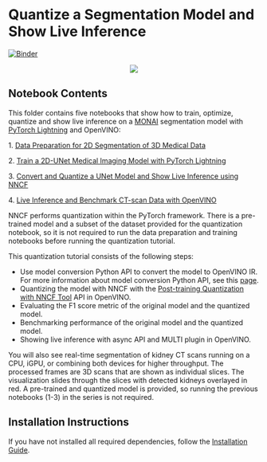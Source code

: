 # Quantize a Segmentation Model and Show Live Inference

[![Binder](https://mybinder.org/badge_logo.svg)](https://mybinder.org/v2/gh/openvinotoolkit/openvino_notebooks/HEAD?filepath=notebooks%2F110-ct-segmentation-quantize%2F110-ct-scan-live-inference.ipynb)

<p align="center">
    <img src="https://user-images.githubusercontent.com/77325899/154279555-aaa47111-c976-4e77-8d23-aac96f45872f.gif"/>
</p>

## Notebook Contents

This folder contains five notebooks that show how to train,
optimize, quantize and show live inference on a [MONAI](https://monai.io/) segmentation model with
[PyTorch Lightning](https://lightning.ai/) and OpenVINO:

1\. [Data Preparation for 2D Segmentation of 3D Medical Data](data-preparation-ct-scan.ipynb)

2\. [Train a 2D-UNet Medical Imaging Model with PyTorch Lightning](pytorch-monai-training.ipynb)

3\. [Convert and Quantize a UNet Model and Show Live Inference using NNCF](110-ct-segmentation-quantize-nncf.ipynb)

4\. [Live Inference and Benchmark CT-scan Data with OpenVINO](110-ct-scan-live-inference.ipynb)

NNCF performs quantization within the PyTorch framework. There is a pre-trained model and a subset of the dataset provided for the quantization notebook, 
so it is not required to run the data preparation and training notebooks before running the quantization tutorial.

This quantization tutorial consists of the following steps:

* Use model conversion Python API to convert the model to OpenVINO IR. For more information about model conversion Python API, see this [page](https://docs.openvino.ai/2023.3/openvino_docs_model_processing_introduction.html).
* Quantizing the model with NNCF with the [Post-training Quantization with NNCF Tool](https://docs.openvino.ai/nightly/basic_quantization_flow.html) API in OpenVINO.
* Evaluating the F1 score metric of the original model and the quantized model.
* Benchmarking performance of the original model and the quantized model.
* Showing live inference with async API and MULTI plugin in OpenVINO.

You will also see real-time segmentation of kidney CT scans running on a CPU, iGPU, or combining both devices for higher
throughput. The processed frames are 3D scans that are shown as individual slices. The visualization slides through the slices with detected kidneys
overlayed in red. A pre-trained and quantized model is provided, so running the previous notebooks (1-3) in the series is not required.

## Installation Instructions

If you have not installed all required dependencies, follow the [Installation Guide](../../README.md).
